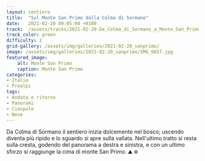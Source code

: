 ```yaml
---
layout: sentiero
title:  "Sul Monte San Primo dalla Colma di Sormano"
date:   2021-02-20 09:05:00 +0100
track:  /assets/tracks/2021-02-20-Da_Colma_di_Sormano_a_Monte_San_Primo.gpx
track_color: green
difficulty: 2
grid-gallery: /assets/img/galleries/2021-02-20_sanprimo/
image: /assets/img/galleries/2021-02-20_sanprimo/IMG_6657.jpg
featured_image:
    alt: Monte San Primo
    caption: Monte San Primo
categories:
- Italia
- Prealpi
tags:
- Andata e ritorno
- Panorami
- Ciaspole
- Neve
---
```


Da Colma di Sormano il sentiero inizia dolcemente nel bosco; uscendo diventa più ripido e lo sguardo si apre sulla vallata. Nell'ultimo tratto si resta sulla cresta, godendo del panorama a destra e sinistra, e con un ultimo sforzo si raggiunge la cima di monte San Primo.
:mountain: :snowflake: